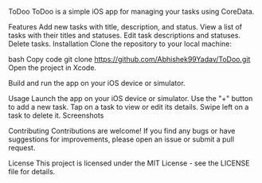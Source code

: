 ToDoo
ToDoo is a simple iOS app for managing your tasks using CoreData.

Features
Add new tasks with title, description, and status.
View a list of tasks with their titles and statuses.
Edit task descriptions and statuses.
Delete tasks.
Installation
Clone the repository to your local machine:

bash
Copy code
git clone https://github.com/Abhishek99Yadav/ToDoo.git
Open the project in Xcode.

Build and run the app on your iOS device or simulator.

Usage
Launch the app on your iOS device or simulator.
Use the "+" button to add a new task.
Tap on a task to view or edit its details.
Swipe left on a task to delete it.
Screenshots


Contributing
Contributions are welcome! If you find any bugs or have suggestions for improvements, please open an issue or submit a pull request.

License
This project is licensed under the MIT License - see the LICENSE file for details.
